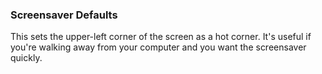 ### Screensaver Defaults

This sets the upper-left corner of the screen as a hot corner. It's useful if you're walking away from your computer and you want the screensaver quickly.
